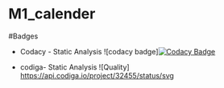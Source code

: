 # M1_calender


#Badges

* Codacy - Static Analysis
![codacy badge][![Codacy Badge](https://app.codacy.com/project/badge/Grade/e8489a60578a4c268bca2c8db7c4a552)](https://www.codacy.com/gh/Kanish1403200/M1_Calender/dashboard?utm_source=github.com&amp;utm_medium=referral&amp;utm_content=Kanish1403200/M1_Calender&amp;utm_campaign=Badge_Grade)


* codiga- Static Analysis
![Quality] https://api.codiga.io/project/32455/status/svg
